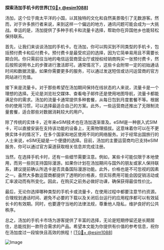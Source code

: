 **探索汤加手机卡的世界[[TG💪+ @esim1088](https://t.me/s/esim1088)]**

汤加，这个位于南太平洋的小国，以其独特的文化和自然美景吸引了无数游客。然而，对于许多旅行者来说，来到这样一个偏远的地方，通讯问题可能会成为一大挑战。幸运的是，汤加提供了多种手机卡和流量卡选择，帮助你在异国他乡也能轻松保持联系。

首先，让我们来谈谈汤加的手机卡。在汤加，你可以购买到不同类型的手机卡，包括预付费卡和后付费卡。预付费卡是最受欢迎的选择，因为它简单易用且不需要长期合同。你只需前往当地的电信运营商营业厅或授权经销商购买一张预付费卡，然后按照说明书上的步骤进行激活即可。通常情况下，这些卡会附带一定的初始通话时间和数据流量。如果你需要更多的服务，可以通过发送短信或访问运营商的官方网站进行充值。

接下来是流量卡。对于那些希望在汤加期间保持在线状态的人来说，流量卡是一个理想的选择。无论是浏览社交媒体、查看电子邮件还是使用地图导航，流量卡都能满足你的需求。汤加的流量卡通常提供多种套餐，从每日包到月度套餐不等。根据你的使用习惯，可以选择最适合自己的方案。此外，一些运营商还推出了无限制流量套餐，适合那些对数据消耗较大的用户。

除了传统的实体卡，近年来eSIM技术也在汤加逐渐普及。eSIM是一种嵌入式SIM卡，可以直接安装在支持该功能的设备上，无需物理插拔。这意味着你可以在不更换实体卡的情况下，在多个国家和地区使用不同的网络服务。对于经常出国旅行的人士来说，eSIM无疑是一个便捷的选择。目前，汤加的主要运营商均已支持eSIM服务，你可以通过官方渠道获取相关信息并完成注册。

当然，在选择手机卡时，还有一些细节需要注意。例如，某些卡可能仅限于本地使用，而另一些则支持国际漫游。如果你计划在汤加期间与国外的朋友或家人保持联系，建议提前确认所选卡是否具备国际漫游功能。此外，价格也是不可忽视的因素之一。虽然大多数运营商都提供了透明的价格表，但实际费用可能会因促销活动或汇率波动而有所变化。因此，在购买之前务必做好功课，确保获得最佳性价比。

最后，无论你选择哪种类型的手机卡或流量卡，在使用过程中都要注意节约资源。合理规划通话时间、避免不必要的下载以及关闭后台运行的应用程序都可以有效延长卡的有效期。同时，也要遵守当地的法律法规，尊重他人隐私，维护良好的公共秩序。

总之，汤加的手机卡市场为游客提供了丰富的选择，无论是短期停留还是长期居住，总能找到一款符合需求的产品。希望本文能为你提供有价值的参考信息，祝你在汤加度过一段愉快且高效的旅程！[[TG💪+ @esim1088](https://t.me/s/esim1088)]

![Image](https://i.postimg.cc/4NQfJmqS/Snipaste-2025-05-13-00-14-12.png)